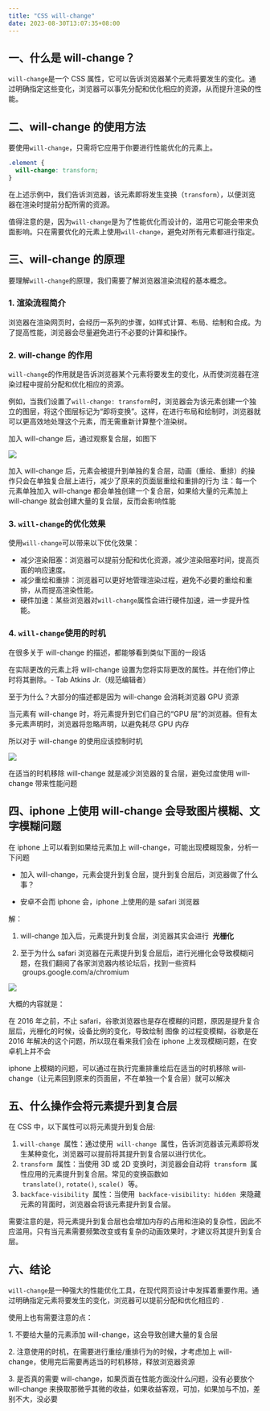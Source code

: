```yaml
---
title: "CSS will-change"
date: 2023-08-30T13:07:35+08:00
---
```


## 一、什么是 will-change？

`will-change`是一个 CSS 属性，它可以告诉浏览器某个元素将要发生的变化。通过明确指定这些变化，浏览器可以事先分配和优化相应的资源，从而提升渲染的性能。

## 二、will-change 的使用方法

要使用`will-change`，只需将它应用于你要进行性能优化的元素上。

```css
.element {
  will-change: transform;
}
```

在上述示例中，我们告诉浏览器，该元素即将发生变换（`transform`），以便浏览器在渲染时提前分配所需的资源。

值得注意的是，因为`will-change`是为了性能优化而设计的，滥用它可能会带来负面影响。只在需要优化的元素上使用`will-change`，避免对所有元素都进行指定。

## 三、will-change 的原理

要理解`will-change`的原理，我们需要了解浏览器渲染流程的基本概念。

### 1. 渲染流程简介

浏览器在渲染网页时，会经历一系列的步骤，如样式计算、布局、绘制和合成。为了提高性能，浏览器会尽量避免进行不必要的计算和操作。

### 2. will-change 的作用

`will-change`的作用就是告诉浏览器某个元素将要发生的变化，从而使浏览器在渲染过程中提前分配和优化相应的资源。

例如，当我们设置了`will-change: transform`时，浏览器会为该元素创建一个独立的图层，将这个图层标记为“即将变换”。这样，在进行布局和绘制时，浏览器就可以更高效地处理这个元素，而无需重新计算整个渲染树。

加入 will-change 后，通过观察复合层，如图下

<img src="/img/17/01.jpg" />

加入 will-change 后，元素会被提升到单独的复合层，动画（重绘、重排）的操作只会在单独复合层上进行，减少了原来的页面层重绘和重排的行为 注：每一个元素单独加入 will-change 都会单独创建一个复合层，如果给大量的元素加上 will-change 就会创建大量的复合层，反而会影响性能

### 3. `will-change`的优化效果

使用`will-change`可以带来以下优化效果：

- 减少渲染阻塞：浏览器可以提前分配和优化资源，减少渲染阻塞时间，提高页面的响应速度。
- 减少重绘和重排：浏览器可以更好地管理渲染过程，避免不必要的重绘和重排，从而提高渲染性能。
- 硬件加速：某些浏览器对`will-change`属性会进行硬件加速，进一步提升性能。

### 4. `will-change`使用的时机

在很多关于 will-change 的描述，都能够看到类似下面的一段话

在实际更改的元素上将 will-change 设置为您将实际更改的属性。并在他们停止时将其删除。- Tab Atkins Jr.（规范编辑者）

至于为什么？大部分的描述都是因为 will-change 会消耗浏览器 GPU 资源

当元素有 will-change 时，将元素提升到它们自己的“GPU 层”的浏览器。但有太多元素声明时，浏览器将忽略声明，以避免耗尽 GPU 内存

所以对于 will-change 的使用应该控制时机

<img src="/img/17/02.jpg" />

在适当的时机移除 will-change 就是减少浏览器的复合层，避免过度使用 will-change 带来性能问题

## 四、iphone 上使用 will-change 会导致图片模糊、文字模糊问题

在 iphone 上可以看到如果给元素加上 will-change，可能出现模糊现象，分析一下问题

- 加入 will-change，元素会提升到复合层，提升到复合层后，浏览器做了什么事？

- 安卓不会而 iphone 会，iphone 上使用的是 safari 浏览器

解：

1. will-change 加入后，元素提升到复合层，浏览器其实会进行  **光栅化**

2. 至于为什么 safari 浏览器在元素提升到复合层后，进行光栅化会导致模糊问题，在我们翻阅了各家浏览器内核论坛后，找到一些资料  groups.google.com/a/chromium

<img src="/img/17/03.jpg" />

大概的内容就是：

在 2016 年之前，不止 safari，谷歌浏览器也是存在模糊的问题，原因是提升复合层后，光栅化的时候，设备比例的变化，导致绘制 图像 的过程变模糊，谷歌是在 2016 年解决的这个问题，所以现在看来我们会在 iphone 上发现模糊问题，在安卓机上并不会

iphone 上模糊的问题，可以通过在执行完重排重绘后在适当的时机移除 will-change（让元素回到原来的页面层，不在单独一个复合层）就可以解决

## 五、什么操作会将元素提升到复合层

在 CSS 中，以下属性可以将元素提升到复合层:

1. `will-change`  属性：通过使用  `will-change`  属性，告诉浏览器该元素即将发生某种变化，浏览器可以提前将其提升到复合层以进行优化。
2. `transform`  属性：当使用 3D 或 2D 变换时，浏览器会自动将  `transform`  属性应用的元素提升到复合层。常见的变换函数如  `translate()`, `rotate()`, `scale()`  等。
3. `backface-visibility`  属性：当使用  `backface-visibility: hidden`  来隐藏元素的背面时，浏览器会将该元素提升到复合层。

需要注意的是，将元素提升到复合层也会增加内存的占用和渲染的复杂性，因此不应滥用。只有当元素需要频繁改变或有复杂的动画效果时，才建议将其提升到复合层。

## 六、结论

`will-change`是一种强大的性能优化工具，在现代网页设计中发挥着重要作用。通过明确指定元素将要发生的变化，浏览器可以提前分配和优化相应的 .

使用上也有需要注意的点：

1\. 不要给大量的元素添加 will-change，这会导致创建大量的复合层

2\. 注意使用的时机，在需要进行重绘/重排行为的时候，才考虑加上 will-change，使用完后需要再适当的时机移除，释放浏览器资源

3\. 是否真的需要 will-change，如果页面在性能方面没什么问题，没有必要放个 will-change 来换取那微乎其微的收益，如果收益客观，可加，如果加与不加，差别不大，没必要
